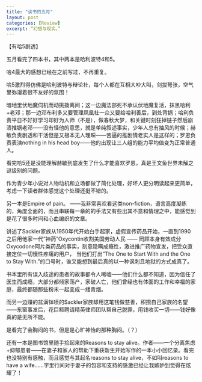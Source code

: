 ```yaml
---
title: "读书的五月"
layout: post
categories: [Review]
excerpt: “幻想与现实。”
---
```


【有哈5剧透】

五月看完了四本书，其中两本是哈利波特4和5。
  
哈4最大的感想已经在之前写过，不再重复。
  
哈5激烈得仿佛是哈利波特与辩论社，每个人都在互相大吵大叫，剑拔弩张，空气里弥漫着很不友好的氛围！
  
暗地里伏地魔伺机而动挑拨离间；这一边魔法部死不承认伏地魔复活，抹黑哈利+老邓；那一边邓布利多又要管理凤凰社一众又要给哈利善后，到处背锅；哈利负责平日不好好学习却好为人师（不是），做春秋大梦，和关键时刻狂掉链子然后崩溃推锅老邓——没有怪他的意思，就是单纯叙述事实，少年人总有抽风的时候；赫敏负责剧透和干活但是又根本无人理睬——苦逼的推剧情老实人是这样的；罗恩负责表演nothing in his head boy——他的出现让三人组的能力平均值变为正常普通人。

看完哈5还是没能理解赫敏到底发生了什么才能喜欢罗恩，真是王文鱼世界未解之谜级别的问题。  

作为青少年小说对人物动机和立场都做了简化处理，好坏人更分明读起来更简单，考虑一下读者群体感觉这个处理还挺不错的。  

另一本是Empire of pain。 ——我非常喜欢看这类non-fiction，语言高度凝练的，角度全面的，而且串联每一章的的手法又有些出其不意和情理之中，能感觉到是花了很多时间和心血编织的文章。  

讲述了Sackler家族从1950年代开始白手起家，虚假宣传药品开始，一直到1990之后用他家一代“神药”Oxycontin收割美国劳动人民 —— 罔顾本身有效成分Oxycodone阿片类药品的事实，刻意隐瞒成瘾性，激进推广药物宣发，把受众直接定位一切慢性疼痛的用户， 当他们打出”The One to Start With and the One to Stay With.”的口号时，谁又能想到最后真的以一种讽刺且地狱的方式成真了。

书本里所有误入歧途的患者的故事都令人唏嘘——他们什么都不知道，因为信任了医生而成瘾，大部分都倾家荡产，家破人亡，他们曾经也有体面的工作和幸福的家庭，最终都随那些粉末一起变成一缕青烟。

而另一边赚的盆满钵喷的Sackler家族却用这笔钱做慈善，积攒自己家族的名望——东窗事发后，花巨额聘请精英律师团队帮自己脱罪，用钱收买一切——钱好像真的是无所不能。

是看完了会胸闷的书，但是是心旷神怡的那种胸闷。（？）

还有一本是图书馆里随手捡起来的Reasons to stay alive。作者——一个分离焦虑+抑郁患者——在妻子和家人的帮助下重获新生开始写作的一本小小回忆录。看完也没特别有感触，而且感觉与其起名reasons to stay alive，不如叫reasons to have a wife……字里行间对于妻子的包容和支持的感激已经让我嫉妒到觉得在炫耀了！

